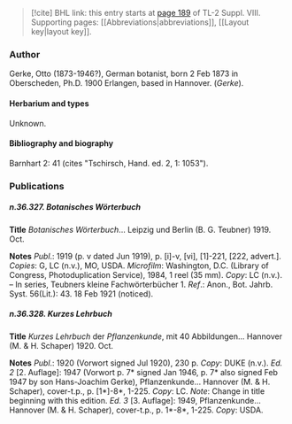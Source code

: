 > [!cite] BHL link: this entry starts at [page 189](https://www.biodiversitylibrary.org/item/103832#page/201/mode/1up) of TL-2 Suppl. VIII.
> Supporting pages: [[Abbreviations|abbreviations]], [[Layout key|layout key]].

### Author

Gerke, Otto (1873-1946?), German botanist, born 2 Feb 1873 in Oberscheden, Ph.D. 1900 Erlangen, based in Hannover. (*Gerke*).

#### Herbarium and types

Unknown.

#### Bibliography and biography

Barnhart 2: 41 (cites "Tschirsch, Hand. ed. 2, 1: 1053").

### Publications

##### n.36.327. Botanisches Wörterbuch

**Title**
*Botanisches Wörterbuch*... Leipzig und Berlin (B. G. Teubner) 1919. Oct.

**Notes**
*Publ*.: 1919 (p. v dated Jun 1919), p. \[i\]-v, \[vi\], \[1\]-221, \[222, advert.\]. *Copies*: G, LC (n.v.), MO, USDA. *Microfilm*: Washington, D.C. (Library of Congress, Photoduplication Service), 1984, 1 reel (35 mm). *Copy*: LC (n.v.). – In series, Teubners kleine Fachwörterbücher 1.
*Ref*.: Anon., Bot. Jahrb. Syst. 56(Lit.): 43. 18 Feb 1921 (noticed).

##### n.36.328. Kurzes Lehrbuch

**Title**
*Kurzes Lehrbuch* der *Pflanzenkunde*, mit 40 Abbildungen... Hannover (M. & H. Schaper) 1920. Oct.

**Notes**
*Publ*.: 1920 (Vorwort signed Jul 1920), 230 p. *Copy*: DUKE (n.v.).
*Ed. 2* \[2. Auflage\]: 1947 (Vorwort p. 7\* signed Jan 1946, p. 7\* also signed Feb 1947 by son Hans-Joachim Gerke), Pflanzenkunde... Hannover (M. & H. Schaper), cover-t.p., p. \[1\*\]-8\*, 1-225. *Copy*: LC.
*Note*: Change in title beginning with this edition.
*Ed. 3* \[3. Auflage\]: 1949, Pflanzenkunde... Hannover (M. & H. Schaper), cover-t.p., p. 1\*-8\*, 1-225. *Cop*y: USDA.

